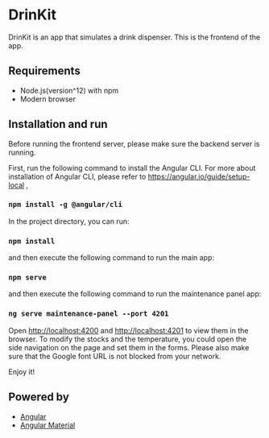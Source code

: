 # DrinKit
DrinKit is an app that simulates a drink dispenser. This is the frontend of the app.

## Requirements
* Node.js(version^12) with npm
* Modern browser

## Installation and run
Before running the frontend server, please make sure the backend server is running.

First, run the following command to install the Angular CLI. For more about installation of Angular CLI, please refer to https://angular.io/guide/setup-local ,
### `npm install -g @angular/cli`

In the project directory, you can run:

### `npm install`

and then execute the following command to run the main app:

### `npm serve`

and then execute the following command to run the maintenance panel app:

### `ng serve maintenance-panel --port 4201`

Open [http://localhost:4200](http://localhost:4200) and [http://localhost:4201](http://localhost:4201) to view them in the browser. To modify the stocks and the temperature, you could open the side navigation on the page and set them in the forms. Please also make sure that the Google font URL is not blocked from your network. 

Enjoy it!

## Powered by 
* [Angular](https://angular.io/)
* [Angular Material](https://material.angular.io/)
